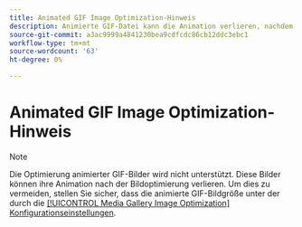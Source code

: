 ```yaml
---
title: Animated GIF Image Optimization-Hinweis
description: Animierte GIF-Datei kann die Animation verlieren, nachdem sie während der Bildoptimierung herunterskaliert wurde
source-git-commit: a3ac9999a4841230bea9cdfcdc86cb12ddc3ebc1
workflow-type: tm+mt
source-wordcount: '63'
ht-degree: 0%

---
```


# Animated GIF Image Optimization-Hinweis

>[!NOTE]
>
>Die Optimierung animierter GIF-Bilder wird nicht unterstützt. Diese Bilder können ihre Animation nach der Bildoptimierung verlieren. Um dies zu vermeiden, stellen Sie sicher, dass die animierte GIF-Bildgröße unter der durch die [[!UICONTROL Media Gallery Image Optimization] Konfigurationseinstellungen](../content-design/media-gallery-image-optimization.md).
